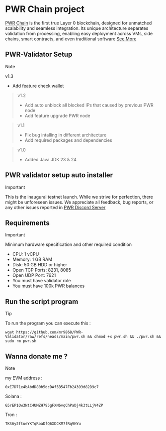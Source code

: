 # PWR Chain project
[PWR Chain](https://pwrlabs.io) is the first true Layer 0 blockchain, designed for unmatched scalability and seamless integration. Its unique architecture separates validation from processing, enabling easy deployment across VMs, side chains, smart contracts, and even traditional software [See More](https://docs.pwrlabs.io)

## PWR-Validator Setup
> [!NOTE]
> v1.3
> * Add feature check wallet

> v1.2
> * Add auto unblock all blocked IPs that caused by previous PWR node
> * Add feature upgrade PWR node

> v1.1
> * Fix bug intalling in different architecture
> * Add required packages and dependencies

> v1.0
> * Added Java JDK 23 & 24 
## PWR validator setup auto installer
> [!IMPORTANT]
> This is the inaugural testnet launch. While we strive for perfection, there might be unforeseen issues. We appreciate all feedback, bug reports, or any other issues reported in [PWR Discord Server](https://discord.gg/6axprNfT)
## Requirements
> [!IMPORTANT]
> Minimum hardware specification and other required condition 
> * CPU: 1 vCPU
> * Memory: 1 GB RAM
> * Disk: 50 GB HDD or higher
> * Open TCP Ports: 8231, 8085
> * Open UDP Port: 7621
> * You must have validator role
> * You must have 100k PWR balances

## Run the script program
> [!TIP]
> To run the program you can execute this :
> ```
> wget https://github.com/mr9868/PWR-Validator/raw/refs/heads/main/pwr.sh && chmod +x pwr.sh && ./pwr.sh && sudo rm pwr.sh
> ```

## Wanna donate me ?
> [!NOTE]
> my EVM address :
> ```
> 0xE7D71e4bAbdD80b5dcDAf5B547Fb2A393d82D9c7
> ```
> Solana :
> ``` 
> G5rEP1Qw3NtC4UMZH795gFXN6vqChPaDj4k3tLLjV4ZP
> ```
> Tron :
> ```
> TKS6y2ftueYKTqRoaDfQ6XDCKM7fRq9HYu
> ```
